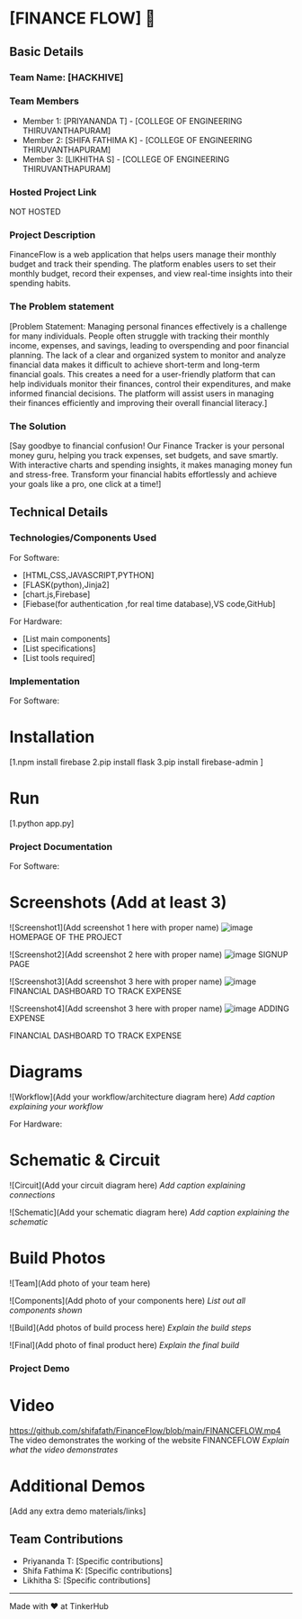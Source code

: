 # [FINANCE FLOW] 🎯


## Basic Details
### Team Name: [HACKHIVE]


### Team Members
- Member 1: [PRIYANANDA T] - [COLLEGE OF ENGINEERING THIRUVANTHAPURAM]
- Member 2: [SHIFA FATHIMA K] - [COLLEGE OF ENGINEERING THIRUVANTHAPURAM]
- Member 3: [LIKHITHA S] - [COLLEGE OF ENGINEERING THIRUVANTHAPURAM]

### Hosted Project Link
NOT HOSTED


### Project Description
FinanceFlow is a web application that helps users manage their monthly budget and track their spending. The platform enables users to set their monthly budget, record their expenses, and view real-time insights into their spending habits.


### The Problem statement
[Problem Statement:
Managing personal finances effectively is a challenge for many individuals. People often struggle with tracking their monthly income, expenses, and savings, leading to overspending and poor financial planning. The lack of a clear and organized system to monitor and analyze financial data makes it difficult to achieve short-term and long-term financial goals. This creates a need for a user-friendly platform that can help individuals monitor their finances, control their expenditures, and make informed financial decisions.
 The platform will assist users in managing their finances efficiently and improving their overall financial literacy.]

### The Solution
[Say goodbye to financial confusion! Our Finance Tracker is your personal money guru, helping you track expenses, set budgets, and save smartly. With interactive charts and spending insights, it makes managing money fun and stress-free. Transform your financial habits effortlessly and achieve your goals like a pro, one click at a time!]

## Technical Details
### Technologies/Components Used
For Software:
- [HTML,CSS,JAVASCRIPT,PYTHON]
- [FLASK(python),Jinja2]
- [chart.js,Firebase]
- [Fiebase(for authentication ,for real time database),VS code,GitHub]

For Hardware:
- [List main components]
- [List specifications]
- [List tools required]

### Implementation
For Software:
# Installation
[1.npm install firebase
2.pip install flask
3.pip install firebase-admin
]

# Run
[1.python app.py]

### Project Documentation
For Software:

# Screenshots (Add at least 3)

![Screenshot1](Add screenshot 1 here with proper name)
![image](https://github.com/user-attachments/assets/1e85cdf9-95ae-4cfd-8cff-22aab1e69657)
HOMEPAGE OF THE PROJECT

![Screenshot2](Add screenshot 2 here with proper name)
![image](https://github.com/user-attachments/assets/26c1b0e5-92f9-4807-b6bd-4ed0ab75a530)
SIGNUP PAGE

![Screenshot3](Add screenshot 3 here with proper name)
![image](https://github.com/user-attachments/assets/7ddbcef9-7240-4677-9062-631ae6500596)
FINANCIAL DASHBOARD TO TRACK EXPENSE


![Screenshot4](Add screenshot 3 here with proper name)
![image](https://github.com/user-attachments/assets/3dcb7384-49d1-412e-afff-cdf4bd9f2683)
ADDING EXPENSE




FINANCIAL DASHBOARD TO TRACK EXPENSE
# Diagrams
![Workflow](Add your workflow/architecture diagram here)
*Add caption explaining your workflow*

For Hardware:

# Schematic & Circuit
![Circuit](Add your circuit diagram here)
*Add caption explaining connections*

![Schematic](Add your schematic diagram here)
*Add caption explaining the schematic*

# Build Photos
![Team](Add photo of your team here)


![Components](Add photo of your components here)
*List out all components shown*

![Build](Add photos of build process here)
*Explain the build steps*

![Final](Add photo of final product here)
*Explain the final build*

### Project Demo
# Video
https://github.com/shifafath/FinanceFlow/blob/main/FINANCEFLOW.mp4
The video demonstrates the working of the website FINANCEFLOW
*Explain what the video demonstrates*

# Additional Demos
[Add any extra demo materials/links]

## Team Contributions
- Priyananda T: [Specific contributions]
- Shifa Fathima K: [Specific contributions]
- Likhitha S: [Specific contributions]

---
Made with ❤️ at TinkerHub
